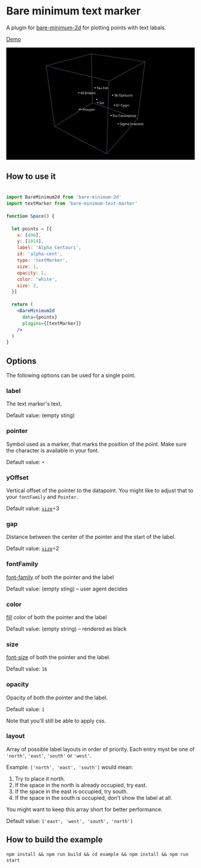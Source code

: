 # Bare minimum text marker

A plugin for [bare-minimum-2d](https://www.npmjs.com/package/bare-minimum-2d) for plotting points with text labals. 

[Demo](https://fuddl.github.io/bare-minimum-text-marker/)

![](./example/public/favicon.svg)

## How to use it

```jsx

import BareMinimum2d from 'bare-minimum-2d'
import textMarker from 'bare-minimum-text-marker'

function Space() {

  let points = [{
    x: [496],
    y: [1014],
    label: 'Alpha Centauri',
    id: 'alpha-cent',
    type: 'textMarker',
    size: 1,
    opacity: 1,
    color: 'white',
    size: 2,
  }]

  return (
    <BareMinimum2d
      data={points}
      plugins={[textMarker]}
    />
  )
}

```

## Options

The following options can be used for a single point.

### label 

The text marker's text.

Default value: (empty sting)

### pointer

Symbol used as a marker, that marks the position of the point. Make sure the 
character is available in your font.

Default value: `•`

### yOffset

Vertical offset of the pointer to the datapoint. You might like to adjust that 
to your `fontFamily` and `Pointer`.

Default value: [`size`](#size)÷3

### gap

Distance between the center of the pointer and the start of the label.

Default value: [`size`](#size)÷2

### fontFamily

[font-family] of both the pointer and the label 

Default value: (empty sting) – user agent decides

### color 

[fill] color of both the pointer and the label 

Default value: (empty string) – rendered as black

### size

[font-size] of both the pointer and the label.

Default value: `16`

### opacity

Opacity of both the pointer and the label.

Default value: `1`

Note that you'll still be able to apply css.

### layout

Array of possible label layouts in order of priority. Each entry myst be one of
`'north'`, `'east'`, `'south'` or `'west'`. 

Example: `['north', 'east', 'south']` would mean:

1. Try to place it north.
2. If the space in the north is already occupied, try east. 
3. If the space in the east is occupied, try south.
4. If the space in the south is occupied, don't show the label at all.

You might want to keep this array short for better performance.

Default value: `['east', 'west', 'south', 'north']`

## How to build the example

```
npm install && npm run build && cd example && npm install && npm run start
```

[font-family]: https://developer.mozilla.org/en-US/docs/Web/SVG/Attribute/font-family
[fill]: https://developer.mozilla.org/en-US/docs/Web/SVG/Attribute/fill
[font-size]: https://developer.mozilla.org/en-US/docs/Web/SVG/Attribute/font-size
